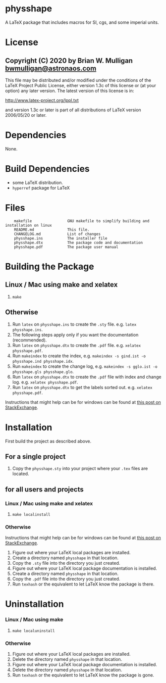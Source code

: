 # physshape
A LaTeX package that includes macros for SI, cgs, and some imperial units.

# License
Copyright (C) 2020 by Brian W. Mulligan <bwmulligan@astronaos.com>
-----------------------------------------------------------

This file may be distributed and/or modified under the conditions of
the LaTeX Project Public License, either version 1.3c of this license
or (at your option) any later version. The latest version of this
license is in:

http://www.latex-project.org/lppl.txt

and version 1.3c or later is part of all distributions of LaTeX
version 2006/05/20 or later.

# Dependencies
None.

# Build Dependencies
- some LaTeX distribution.
- `hyperref` package for LaTeX

# Files
```
    makefile                GNU makefile to simplify building and installation on linux
    README.md               This file.
    CHANGELOG.md            List of changes
    physshape.ins           The installer file
    physshape.dtx           The package code and documentation
    physshape.pdf           The package user manual
```

# Building the Package
## Linux / Mac using make and xelatex
1. `make`

## Otherwise
1. Run `latex` on `physshape.ins` to create the `.sty` file. e.g. `latex physshape.ins`.
1. The following steps apply only if you want the documentation (recommended).
  1. Run `latex` on `physshape.dtx` to create the `.pdf` file. e.g. `xelatex physshape.pdf`.
  1. Run `makeindex` to create the index, e.g. `makeindex -s gind.ist -o physshape.ind physshape.idx`.
  1. Run `makeindex` to create the change log, e.g. `makeindex -s gglo.ist -o physshape.gls physshape.glo`.
  1. Run `latex` on `physshape.dtx` to create the `.pdf` file with index and change log. e.g. `xelatex physshape.pdf`.
  1. Run `latex` on `physshape.dtx` to get the labels sorted out. e.g. `xelatex physshape.pdf`.

Instructions that might help can be for windows can be found at [this post on StackExchange](https://tex.stackexchange.com/questions/369921/loading-packages-with-ins-and-dtx-files).

# Installation
First build the project as described above.

## For a single project
1. Copy the `physshape.sty` into your project where your `.tex` files are located.

## for all users and projects
### Linux / Mac using make and xelatex
1. `make localinstall`

### Otherwise
Instructions that might help can be for windows can be found at [this post on StackExchange](https://tex.stackexchange.com/questions/369921/loading-packages-with-ins-and-dtx-files).
1. Figure out where your LaTeX local packages are installed.
1. Create a directory named `physshape` in that location.
1. Copy the `.sty` file into the directory you just created.
1. Figure out where your LaTeX local package documentation is installed.
1. Create a directory named `physshape` in that location.
1. Copy the `.pdf` file into the directory you just created.
1. Run `texhash` or the equivalent to let LaTeX know the package is there.


# Uninstallation

### Linux / Mac using make
1. `make localuninstall`
### Otherwise
1. Figure out where your LaTeX local packages are installed.
1. Delete the directory named `physshape` in that location.
1. Figure out where your LaTeX local package documentation is installed.
1. Delete the directory named `physshape` in that location.
1. Run `texhash` or the equivalent to let LaTeX know the package is gone.

